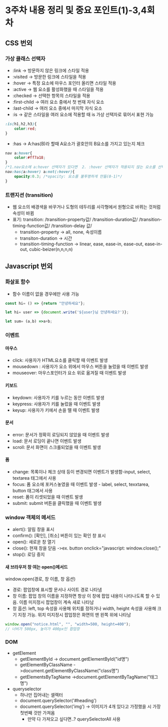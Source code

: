 # 3주차 내용 정리 및 중요 포인트(1)-3,4회차

## CSS 번외

### 가상 클래스 선택자
- :link -> 방문하지 않은 링크에 스타일 적용
- :visited -> 방문한 링크에 스타일을 적용
- :hover -> 특정 요소에 마우스 포인터 올리면 스타일 적용
- :active -> 웹 요소를 활성화했을 때 스타일을 적용
- :checked -> 선택한 항목의 스타일을 적용
- :first-child -> 여러 요소 중에서 첫 번재 자식 요소
- :last-child ->  여러 요소 중에서 마지막 자식 요소
- :is -> 같은 스타일을 여러 요소에 적용할 때 is 가상 선택자로 묶어서 표현 가능
```css
:is(h1,h2,h3){
    color:red;
}
```
- :has -> A:has(B)라 할때 A요소가 괄호안의 B요소를 가지고 있는지 체크

```css
nav a:hover{
    color:#ff7a18;
}
/*1.nav요소에 a:hover 선택자가 있다면  2. :hover 선택자가 적용되지 않는 요소를 선택택*/
nav:has(a:hover) a:not(:hover){
    opacity:0.3; /*opacity: 요소를 불투명하게 만듦(0-1)*/
}
```

### 트랜지션 (transition)
- 웹 요소의 배경색을 바꾸거나 도형의 테두리를 사각형에서 원형으로 바뀌는 것처럼 속성이 바뀜
- 표기: transition: /transition-property값/ /transition-duration값/ /transition-timing-function값/ /transition-delay 값/ 
    - transition-property -> all, none, 속성이름
    - transiton-duration -> 시간
    - transition-timing-function -> linear, ease, ease-in, ease-out, ease-in-out, cubic-beizer(n,n,n,n)

## Javascript 번외

### 화살표 함수
- 함수 이름이 없을 경우에만 사용 가능
```javascript
const hi= () => {return "안녕하세요"};

let hi= user => {document.write('${user}님 안녕하세요?')};

let sum= (a,b) =>a+b;
```

### 이벤트

#### 마우스
- click: 사용자가 HTML요소를 클릭할 때 이벤트 발생
- mousedown : 사용자가 요소 위에서 마우스 버튼을 눌렀을 때 이벤트 발생
- mouseover: 마우스포인터가 요소 위로 옮겨질 때 이벤트 발생
#### 키보드
- keydown: 사용자가 키를 누르는 동안 이벤트 발생
- keypress: 사용자가 키를 눌렀을 때 이벤트 발생
- keyup: 사용자가 키에서 손을 뗄 때 이벤트 발생
#### 문서
- error: 문서가 정확히 로딩되지 않았을 때 이벤트 발생
- load: 문서 로딩이 끝나면 이벤트 발생
- scroll: 문서 화면이 스크롤되었을 때 이벤트 발생
#### 폼
- change: 목록이나 체크 상태 등이 변경되면 이벤트가 발생함-input, select, textarea 태그에서 사용
- focus: 폼 요소에 포커스놓였을 때 이벤트 발생 - label, select, texxtarea, button 태그에서 사용
- reset: 폼이 리셋되었을 때 이벤트 발생
- submit: submit 버튼을 클릭했을 때 이벤트 발생

### window 객체의 메서드
- alert(): 알림 창을 표시
- confirm(): [확인], [취소] 버튼이 있는 확인 창 표시
- open(): 새로운 창 열기
- close(): 현재 창을 닫음
    ->ex. button onclick="javascript: window.close();"
- stop(): 로딩 중지

 #### 새 브라우저 창 여는 open()메서드
 
 window.open(경로, 창 이름, 창 옵션)
 - 경로: 팝업창에 표시할 문서나 사이트 경로 나타냄
 - 창 이름: 팝업 창의 이름을 지정하면 항상 이 창에 팝업 내용이 나타나도록 할 수 있음. 이름 미지정시 팝업창이 계속 새로 나타남
 - 창 옵션: left, top 속성을 사용해 위치를 정하거나 width, height 속성을 사용해 크기 지정 가능. 위치 미지정시 팝업창은 화면의 맨 왼쪽 위에 나타남
 
 ```javascript
 window.open("notice.html", "", "width=500, height=400");
 // 너비가 500px, 높이가 400px인 팝업창
 ```

### DOM
- getElement
    - getElementById -> document.getElementById("id명")
    - getElementByClassName ->document.getElementByClassName("class명")
    - getElementsByTagName ->document.getElementByTagName("태그명")
- queryselector
    - 하나만 집어내는 셀렉터
    - document.querySelector('#heading')
    - document.querySelector('img') -> 이미지가 4개 있다고 가정했을 시 가장 첫번째 것만 가져옴
        - 만약 다 가져오고 싶다면..? querySelectorAll 사용